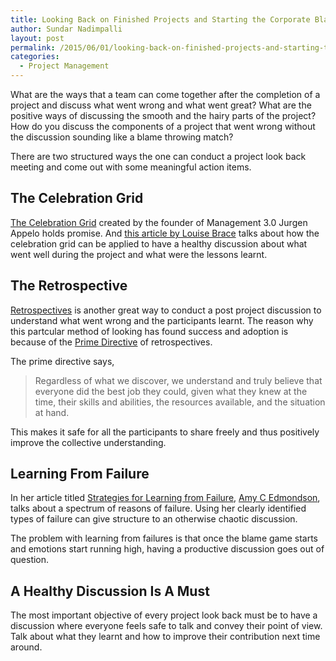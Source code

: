 ```yaml
---
title: Looking Back on Finished Projects and Starting the Corporate Blame Game
author: Sundar Nadimpalli
layout: post
permalink: /2015/06/01/looking-back-on-finished-projects-and-starting-the-corporate-blame-game/
categories:
  - Project Management
---
```

What are the ways that a team can come together after the completion of a project and discuss what went wrong and what went great? What are the positive ways of discussing the smooth and the hairy parts of the project? How do you discuss the components of a project that went wrong without the discussion sounding like a blame throwing match?

There are two structured ways the one can conduct a project look back meeting and come out with some meaningful action items.

## The Celebration Grid

[The Celebration Grid][1] created by the founder of Management 3.0 Jurgen Appelo holds promise. And [this article by Louise Brace][2] talks about how the celebration grid can be applied to have a healthy discussion about what went well during the project and what were the lessons learnt.

## The Retrospective

[Retrospectives][3] is another great way to conduct a post project discussion to understand what went wrong and the participants learnt. The reason why this partcular method of looking has found success and adoption is because of the [Prime Directive][4] of retrospectives.

The prime directive says,

> Regardless of what we discover, we understand and truly believe that everyone did the best job they could, given what they knew at the time, their skills and abilities, the resources available, and the situation at hand. 

This makes it safe for all the participants to share freely and thus positively improve the collective understanding.

## Learning From Failure

In her article titled [Strategies for Learning from Failure][5], [Amy C Edmondson][6], talks about a spectrum of reasons of failure. Using her clearly identified types of failure can give structure to an otherwise chaotic discussion.

The problem with learning from failures is that once the blame game starts and emotions start running high, having a productive discussion goes out of question.

## A Healthy Discussion Is A Must

The most important objective of every project look back must be to have a discussion where everyone feels safe to talk and convey their point of view. Talk about what they learnt and how to improve their contribution next time around.

 [1]: http://noop.nl/2014/07/my-best-diagram-ever-the-celebration-grid.html
 [2]: http://www.happymelly.com/celebrating-success-and-failure/
 [3]: http://www.retrospectives.com/index.html
 [4]: http://www.retrospectives.com/pages/retroPrimeDirective.html
 [5]: https://hbr.org/2011/04/strategies-for-learning-from-failure
 [6]: http://www.thinkers50.com/biographies/amy-edmondson/
